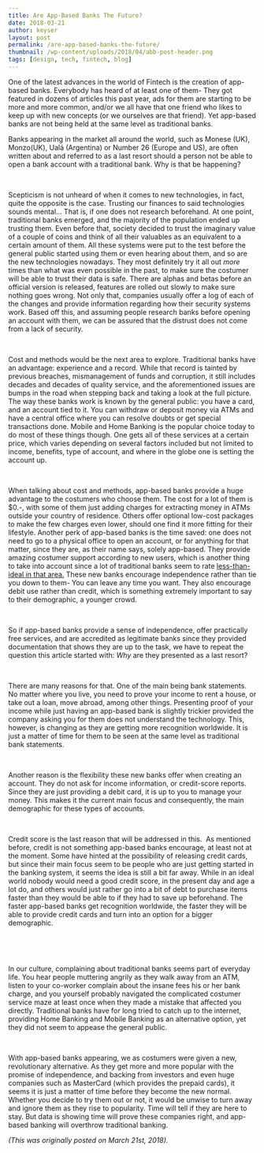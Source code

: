 ```yaml
---
title: Are App-Based Banks The Future?
date: 2018-03-21
author: keyser
layout: post
permalink: /are-app-based-banks-the-future/
thumbnail: /wp-content/uploads/2018/04/abb-post-header.png
tags: [design, tech, fintech, blog]
---
```

One of the latest advances in the world of Fintech is the creation of app-based banks. Everybody has heard of at least one of them- They got featured in dozens of articles this past year, ads for them are starting to be more and more common, and/or we all have that one friend who likes to keep up with new concepts (or we ourselves are that friend). Yet app-based banks are not being held at the same level as traditional banks.

Banks appearing in the market all around the world, such as Monese (UK), Monzo(UK), Ualá (Argentina) or Number 26 (Europe and US), are often written about and referred to as a last resort should a person not be able to open a bank account with a traditional bank. Why is that be happening?

&nbsp;

Scepticism is not unheard of when it comes to new technologies, in fact, quite the opposite is the case. Trusting our finances to said technologies sounds mental&#8230; That is, if one does not research beforehand. At one point, traditional banks emerged, and the majority of the population ended up trusting them. Even before that, society decided to trust the imaginary value of a couple of coins and think of all their valuables as an equivalent to a certain amount of them. All these systems were put to the test before the general public started using them or even hearing about them, and so are the new technologies nowadays. They most definitely try it all out _more_ times than what was even possible in the past, to make sure the costumer will be able to trust their data is safe. There are alphas and betas before an official version is released, features are rolled out slowly to make sure nothing goes wrong. Not only that, companies usually offer a log of each of the changes and provide information regarding how their security systems work. Based off this, and assuming people research banks before opening an account with them, we can be assured that the distrust does not come from a lack of security.

&nbsp;

Cost and methods would be the next area to explore. Traditional banks have an advantage: experience and a record. While that record is tainted by previous breaches, mismanagement of funds and corruption, it still includes decades and decades of quality service, and the aforementioned issues are bumps in the road when stepping back and taking a look at the full picture. The way these banks work is known by the general public: you have a card, and an account tied to it. You can withdraw or deposit money via ATMs and have a central office where you can resolve doubts or get special transactions done. Mobile and Home Banking is the popular choice today to do most of these things though. One gets all of these services at a certain price, which varies depending on several factors included but not limited to income, benefits, type of account, and where in the globe one is setting the account up.

&nbsp;

When talking about cost and methods, app-based banks provide a huge advantage to the costumers who choose them. The cost for a lot of them is $0.-, with some of them just adding charges for extracting money in ATMs outside your country of residence. Others offer optional low-cost packages to make the few charges even lower, should one find it more fitting for their lifestyle. Another perk of app-based banks is the time saved: one does not need to go to a physical office to open an account, or for anything for that matter, since they are, as their name says, solely app-based. They provide amazing costumer support according to new users, which is another thing to take into account since a lot of traditional banks seem to rate <a href="https://www.manchestereveningnews.co.uk/news/greater-manchester-news/best-worst-banks-customer-service-14395600" target="_blank" rel="noopener">less-than-ideal in that area.</a> These new banks encourage independence rather than tie you down to them- You can leave any time you want. They also encourage debit use rather than credit, which is something extremely important to say to their demographic, a younger crowd.

&nbsp;

So if app-based banks provide a sense of independence, offer practically free services, and are accredited as legitimate banks since they provided documentation that shows they are up to the task, we have to repeat the question this article started with: _Why_ are they presented as a last resort?

&nbsp;

There are many reasons for that. One of the main being bank statements. No matter where you live, you need to prove your income to rent a house, or take out a loan, move abroad, among other things. Presenting proof of your income while just having an app-based bank is slightly trickier provided the company asking you for them does not understand the technology. This, however, is changing as they are getting more recognition worldwide. It is just a matter of time for them to be seen at the same level as traditional bank statements.

&nbsp;

Another reason is the flexibility these new banks offer when creating an account. They do not ask for income information, or credit-score reports. Since they are just providing a debit card, it is up to you to manage your money. This makes it the current main focus and consequently, the main demographic for these types of accounts.

&nbsp;

Credit score is the last reason that will be addressed in this.&nbsp; As mentioned before, credit is not something app-based banks encourage, at least not at the moment. Some have hinted at the possibility of releasing credit cards, but since their main focus seem to be people who are just getting started in the banking system, it seems the idea is still a bit far away. While in an ideal world nobody would need a good credit score, in the present day and age a lot do, and others would just rather go into a bit of debt to purchase items faster than they would be able to if they had to save up beforehand. The faster app-based banks get recognition worldwide, the faster they will be able to provide credit cards and turn into an option for a bigger demographic.

&nbsp;

&nbsp;

In our culture, complaining about traditional banks seems part of everyday life. You hear people muttering angrily as they walk away from an ATM, listen to your co-worker complain about the insane fees his or her bank charge, and you yourself probably navigated the complicated costumer service maze at least once when they made a mistake that affected you directly. Traditional banks have for long tried to catch up to the internet, providing Home Banking and Mobile Banking as an alternative option, yet they did not seem to appease the general public.

&nbsp;

With app-based banks appearing, we as costumers were given a new, revolutionary alternative. As they get more and more popular with the promise of independence, and backing from investors and even huge companies such as MasterCard (which provides the prepaid cards), it seems it is just a matter of time before they become the new normal. Whether you decide to try them out or not, it would be unwise to turn away and ignore them as they rise to popularity. Time will tell if they are here to stay. But data is showing time will prove these companies right, and app-based banking will overthrow traditional banking.

_(This was originally posted on March 21st, 2018)._